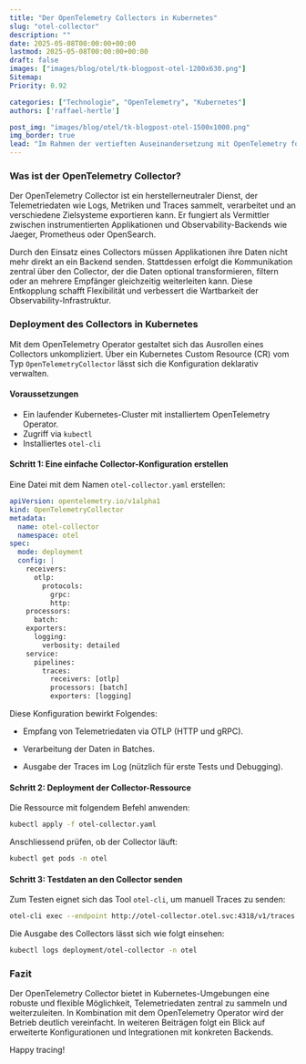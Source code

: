 ```yaml
---
title: "Der OpenTelemetry Collectors in Kubernetes"
slug: "otel-collector"
description: ""
date: 2025-05-08T00:00:00+00:00
lastmod: 2025-05-08T00:00:00+00:00
draft: false
images: ["images/blog/otel/tk-blogpost-otel-1200x630.png"]
Sitemap:
Priority: 0.92

categories: ["Technologie", "OpenTelemetry", "Kubernetes"]
authors: ['raffael-hertle']

post_img: "images/blog/otel/tk-blogpost-otel-1500x1000.png"
img_border: true
lead: "Im Rahmen der vertieften Auseinandersetzung mit OpenTelemetry folgt nun ein Blick auf eine zentrale Komponente: den OpenTelemetry Collector. Dieser spielt eine entscheidende Rolle innerhalb der Architektur und stellt einen zentralen Dienst zur Verfügung, der Telemetriedaten empfangen, verarbeiten und weiterleiten kann. In Kubernetes-Umgebungen erleichtert der OpenTelemetry Operator die Bereitstellung und Verwaltung dieses Collectors erheblich."
---
```


### Was ist der OpenTelemetry Collector?

Der OpenTelemetry Collector ist ein herstellerneutraler Dienst, der Telemetriedaten wie Logs, Metriken und Traces sammelt, verarbeitet und an verschiedene Zielsysteme exportieren kann. Er fungiert als Vermittler zwischen instrumentierten Applikationen und Observability-Backends wie Jaeger, Prometheus oder OpenSearch.

Durch den Einsatz eines Collectors müssen Applikationen ihre Daten nicht mehr direkt an ein Backend senden. Stattdessen erfolgt die Kommunikation zentral über den Collector, der die Daten optional transformieren, filtern oder an mehrere Empfänger gleichzeitig weiterleiten kann. Diese Entkopplung schafft Flexibilität und verbessert die Wartbarkeit der Observability-Infrastruktur.

### Deployment des Collectors in Kubernetes

Mit dem OpenTelemetry Operator gestaltet sich das Ausrollen eines Collectors unkompliziert. Über ein Kubernetes Custom Resource (CR) vom Typ `OpenTelemetryCollector` lässt sich die Konfiguration deklarativ verwalten.

#### Voraussetzungen

* Ein laufender Kubernetes-Cluster mit installiertem OpenTelemetry Operator.
* Zugriff via `kubectl`
* Installiertes `otel-cli`

#### Schritt 1: Eine einfache Collector-Konfiguration erstellen

Eine Datei mit dem Namen `otel-collector.yaml` erstellen:

```yaml
apiVersion: opentelemetry.io/v1alpha1
kind: OpenTelemetryCollector
metadata:
  name: otel-collector
  namespace: otel
spec:
  mode: deployment
  config: |
    receivers:
      otlp:
        protocols:
          grpc:
          http:
    processors:
      batch:
    exporters:
      logging:
        verbosity: detailed
    service:
      pipelines:
        traces:
          receivers: [otlp]
          processors: [batch]
          exporters: [logging]
```

Diese Konfiguration bewirkt Folgendes:

* Empfang von Telemetriedaten via OTLP (HTTP und gRPC).

* Verarbeitung der Daten in Batches.

* Ausgabe der Traces im Log (nützlich für erste Tests und Debugging).

#### Schritt 2: Deployment der Collector-Ressource

Die Ressource mit folgendem Befehl anwenden:

```sh
kubectl apply -f otel-collector.yaml
```

Anschliessend prüfen, ob der Collector läuft:

```sh
kubectl get pods -n otel
```

#### Schritt 3: Testdaten an den Collector senden

Zum Testen eignet sich das Tool `otel-cli`, um manuell Traces zu senden:

```sh
otel-cli exec --endpoint http://otel-collector.otel.svc:4318/v1/traces --service my-test-app --name "test-span"
```

Die Ausgabe des Collectors lässt sich wie folgt einsehen:

```sh
kubectl logs deployment/otel-collector -n otel
```

### Fazit

Der OpenTelemetry Collector bietet in Kubernetes-Umgebungen eine robuste und flexible Möglichkeit, Telemetriedaten zentral zu sammeln und weiterzuleiten. In Kombination mit dem OpenTelemetry Operator wird der Betrieb deutlich vereinfacht. In weiteren Beiträgen folgt ein Blick auf erweiterte Konfigurationen und Integrationen mit konkreten Backends.

Happy tracing!
